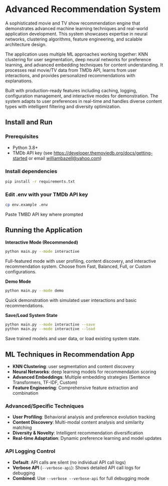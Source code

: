 # Advanced Recommendation System

A sophisticated movie and TV show recommendation engine that demonstrates advanced machine learning techniques and real-world application development. This system showcases expertise in neural networks, clustering algorithms, feature engineering, and scalable architecture design.

The application uses multiple ML approaches working together: KNN clustering for user segmentation, deep neural networks for preference learning, and advanced embedding techniques for content understanding. It processes real movie/TV data from TMDb API, learns from user interactions, and provides personalized recommendations with explanations.

Built with production-ready features including caching, logging, configuration management, and interactive modes for demonstration. The system adapts to user preferences in real-time and handles diverse content types with intelligent filtering and diversity optimization.

## Install and Run

### Prerequisites
- Python 3.8+
- TMDb API key (see https://developer.themoviedb.org/docs/getting-started or email williambazell@yahoo.com)

### Install dependencies
```bash
pip install -r requirements.txt
```
### Edit .env with your TMDb API key
```bash
cp env.example .env
```
Paste TMBD API key where prompted

## Running the Application

**Interactive Mode (Recommended)**
```bash
python main.py --mode interactive
```
Full-featured mode with user profiling, content discovery, and interactive recommendation system. Choose from Fast, Balanced, Full, or Custom configurations.

**Demo Mode**
```bash
python main.py --mode demo
```
Quick demonstration with simulated user interactions and basic recommendations.

**Save/Load System State**
```bash
python main.py --mode interactive --save
python main.py --mode interactive --load
```
Save trained models and user data, or load existing system state.

## ML Techniques in Recommendation App
- **KNN Clustering**: user segmentation and content discovery
- **Neural Networks**: deep learning models for recommendation scoring
- **Advanced Embeddings**: Multiple embedding strategies (Sentence Transformers, TF-IDF, Custom)
- **Feature Engineering**: Comprehensive feature extraction and combination

### Advanced/Specific Techniques
- **User Profiling**: Behavioral analysis and preference evolution tracking
- **Content Discovery**: Multi-modal content analysis and similarity matching
- **Diversity & Novelty**: Intelligent recommendation diversification
- **Real-time Adaptation**: Dynamic preference learning and model updates

### API Logging Control

- **Default**: API calls are silent (no individual API call logs)
- **Verbose API** (`--verbose-api`): Shows detailed API call logs for debugging
- **Combined**: Use `--verbose --verbose-api` for full debugging mode
